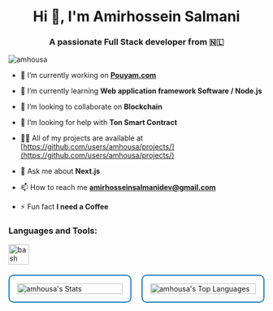 <h1 align="center">Hi 👋, I'm Amirhossein Salmani</h1>
<h3 align="center">A passionate Full Stack developer from 🇳🇱</h3>

<p align="left">
  <img src="https://komarev.com/ghpvc/?username=amhousa&label=Profile%20views&color=0e75b6&style=flat" alt="amhousa" />
</p>

- 🔭 I’m currently working on **[Pouyam.com](https://pouyam.com/)**

- 🌱 I’m currently learning **Web application framework Software / Node.js**

- 👯 I’m looking to collaborate on **Blockchain**

- 🤝 I’m looking for help with **Ton Smart Contract**

- 👨‍💻 All of my projects are available at [https://github.com/users/amhousa/projects/](https://github.com/users/amhousa/projects/)

- 💬 Ask me about **Next.js**

- 📫 How to reach me **amirhosseinsalmanidev@gmail.com**

- ⚡ Fun fact **I need a Coffee**

<h3 align="left">Languages and Tools:</h3>
<p align="left">
  <a href="https://www.gnu.org/software/bash/" target="_blank" rel="noreferrer">
    <img src="https://www.vectorlogo.zone/logos/gnu_bash/gnu_bash-icon.svg" alt="bash" width="40" height="40" />
  </a>
  <!-- سایر ابزارها اینجا اضافه می‌شوند -->
</p>

<!-- استایل اصلی -->
<div style="display: flex; justify-content: center; align-items: flex-start; gap: 20px; margin-top: 20px;">

  <!-- باکس اول -->
  <div style="border: 2px solid #0e75b6; border-radius: 10px; padding: 15px; width: 50%;">
    <img src="https://github-readme-stats.vercel.app/api?username=amhousa&theme=prussian&show_icons=true&hide_border=false&count_private=true" alt="amhousa's Stats" style="width: 100%;" />
  </div>

  <!-- باکس دوم -->
  <div style="border: 2px solid #0e75b6; border-radius: 10px; padding: 15px; width: 50%;">
    <img src="https://github-readme-stats.vercel.app/api/top-langs/?username=amhousa&theme=prussian&show_icons=true&hide_border=false&layout=compact" alt="amhousa's Top Languages" style="width: 100%;" />
  </div>

</div>
